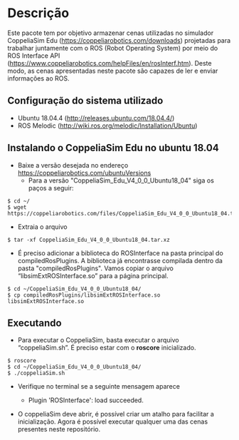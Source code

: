 Descrição
==================

Este pacote tem por objetivo armazenar cenas utilizadas no simulador CoppeliaSim Edu (https://coppeliarobotics.com/downloads) projetadas para trabalhar juntamente com o ROS (Robot Operating System) por meio do ROS Interface API (https://www.coppeliarobotics.com/helpFiles/en/rosInterf.htm). Deste modo, as cenas apresentadas neste pacote são capazes de ler e enviar informações ao ROS.  

 

 

Configuração do sistema utilizado 
-------------------------------

* Ubuntu 18.04.4 (http://releases.ubuntu.com/18.04.4/) 
* ROS Melodic (http://wiki.ros.org/melodic/Installation/Ubuntu) 

Instalando o CoppeliaSim Edu no ubuntu 18.04 
------------------------------------------------

* Baixe a versão desejada no endereço https://coppeliarobotics.com/ubuntuVersions 
  - Para a versão "CoppeliaSim_Edu_V4_0_0_Ubuntu18_04" siga os paços a seguir: 

```
$ cd ~/ 
$ wget https://coppeliarobotics.com/files/CoppeliaSim_Edu_V4_0_0_Ubuntu18_04.tar.xz 
```

* Extraia o arquivo 

```
$ tar -xf CoppeliaSim_Edu_V4_0_0_Ubuntu18_04.tar.xz 
```

* É preciso adicionar a biblioteca do ROSInterface na pasta principal do compiledRosPlugins. A biblioteca já encontrasse compilada dentro da pasta "compiledRosPlugins". Vamos copiar o arquivo “libsimExtROSInterface.so” para a página principal.

```
$ cd ~/CoppeliaSim_Edu_V4_0_0_Ubuntu18_04/
$ cp compiledRosPlugins/libsimExtROSInterface.so libsimExtROSInterface.so
```

Executando 
-------------------------------------

* Para executar o CoppeliaSim, basta executar o arquivo “coppeliaSim.sh”. É preciso estar com o **roscore** inicializado. 

```
$ roscore
$ cd ~/CoppeliaSim_Edu_V4_0_0_Ubuntu18_04/
$ ./coppeliaSim.sh
```

* Verifique no terminal se a seguinte mensagem aparece 
  - Plugin 'ROSInterface': load succeeded. 


* O coppeliaSim deve abrir, é possível criar um atalho para facilitar a inicialização. Agora é possível executar qualquer uma das cenas presentes neste repositório.







